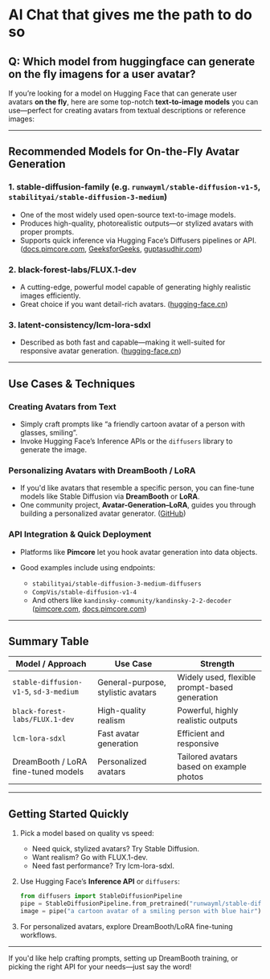 # AI Chat that gives me the path to do so

## Q: Which model from huggingface can generate on the fly imagens for a user avatar?

If you’re looking for a model on Hugging Face that can generate user avatars **on the fly**, here are some top-notch **text-to-image models** you can use—perfect for creating avatars from textual descriptions or reference images:

---

## Recommended Models for On-the-Fly Avatar Generation

### 1. **stable-diffusion-family** (e.g. `runwayml/stable-diffusion-v1-5`, `stabilityai/stable-diffusion-3-medium`)

* One of the most widely used open-source text-to-image models.
* Produces high-quality, photorealistic outputs—or stylized avatars with proper prompts.
* Supports quick inference via Hugging Face’s Diffusers pipelines or API.
  ([docs.pimcore.com][1], [GeeksforGeeks][2], [guptasudhir.com][3])

### 2. **black-forest-labs/FLUX.1-dev**

* A cutting-edge, powerful model capable of generating highly realistic images efficiently.
* Great choice if you want detail-rich avatars.
  ([hugging-face.cn][4])

### 3. **latent-consistency/lcm-lora-sdxl**

* Described as both fast and capable—making it well-suited for responsive avatar generation.
  ([hugging-face.cn][5])

---

## Use Cases & Techniques

### Creating Avatars from Text

* Simply craft prompts like “a friendly cartoon avatar of a person with glasses, smiling”.
* Invoke Hugging Face’s Inference APIs or the `diffusers` library to generate the image.

### Personalizing Avatars with DreamBooth / LoRA

* If you'd like avatars that resemble a specific person, you can fine-tune models like Stable Diffusion via **DreamBooth** or **LoRA**.
* One community project, **Avatar-Generation–LoRA**, guides you through building a personalized avatar generator.
  ([GitHub][6])

### API Integration & Quick Deployment

* Platforms like **Pimcore** let you hook avatar generation into data objects.
* Good examples include using endpoints:

  * `stabilityai/stable-diffusion-3-medium-diffusers`
  * `CompVis/stable-diffusion-v1-4`
  * And others like `kandinsky-community/kandinsky-2-2-decoder`
    ([pimcore.com][7], [docs.pimcore.com][1])

---

## Summary Table

| Model / Approach                       | Use Case                           | Strength                                      |
| -------------------------------------- | ---------------------------------- | --------------------------------------------- |
| `stable-diffusion-v1-5`, `sd-3-medium` | General-purpose, stylistic avatars | Widely used, flexible prompt-based generation |
| `black-forest-labs/FLUX.1-dev`         | High-quality realism               | Powerful, highly realistic outputs            |
| `lcm-lora-sdxl`                        | Fast avatar generation             | Efficient and responsive                      |
| DreamBooth / LoRA fine-tuned models    | Personalized avatars               | Tailored avatars based on example photos      |

---

## Getting Started Quickly

1. Pick a model based on quality vs speed:

   * Need quick, stylized avatars? Try Stable Diffusion.
   * Want realism? Go with FLUX.1-dev.
   * Need fast performance? Try lcm-lora-sdxl.
2. Use Hugging Face’s **Inference API** or `diffusers`:

   ```python
   from diffusers import StableDiffusionPipeline
   pipe = StableDiffusionPipeline.from_pretrained("runwayml/stable-diffusion-v1-5")
   image = pipe("a cartoon avatar of a smiling person with blue hair").images[0]
   ```
3. For personalized avatars, explore DreamBooth/LoRA fine-tuning workflows.

---

If you'd like help crafting prompts, setting up DreamBooth training, or picking the right API for your needs—just say the word!

[1]: https://docs.pimcore.com/platform/Copilot/Included_Actions/AI_Integrations_Powered_By_Hugging_Face/Hugging_Face_Text_to_Image_Prompt/?utm_source=chatgpt.com "Hugging Face Text to Image (Prompt) | Pimcore Development Documentation"
[2]: https://www.geeksforgeeks.org/text-to-image-using-stable-diffusion-huggingface-model/?utm_source=chatgpt.com "Text-to-Image using Stable Diffusion HuggingFace Model - GeeksforGeeks"
[3]: https://guptasudhir.com/huggingface-tutorial/computer%20vision/2025-03-09-image-generation.html?utm_source=chatgpt.com "Image Generation · Hugging Face Tutorial"
[4]: https://hugging-face.cn/docs/api-inference/tasks/text-to-image?utm_source=chatgpt.com "文本到图像 - Hugging Face 机器学习平台"
[5]: https://hugging-face.cn/docs/inference-providers/tasks/text-to-image?utm_source=chatgpt.com "文本到图像 - Hugging Face 机器学习平台"
[6]: https://github.com/AbhilipsaJena/Avatar-Generation--LORA-?utm_source=chatgpt.com "GitHub - AbhilipsaJena/Avatar-Generation--LORA-: DreamBooth Stable Diffusion"
[7]: https://pimcore.com/docs/platform/Copilot/Included_Actions/AI_Integrations_Powered_By_Hugging_Face/Hugging_Face_Text_to_Image/?utm_source=chatgpt.com "Hugging Face Text to Image (One Shot) | Pimcore Development Documentation"
